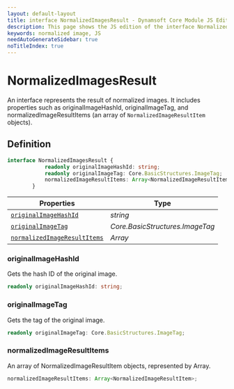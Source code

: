 ```yaml
---
layout: default-layout
title: interface NormalizedImagesResult - Dynamsoft Core Module JS Edition API Reference
description: This page shows the JS edition of the interface NormalizedImagesResult in Dynamsoft Core Module.
keywords: normalized image, JS
needAutoGenerateSidebar: true
noTitleIndex: true
---
```


# NormalizedImagesResult

An interface represents the result of normalized images. It includes properties such as originalImageHashId, originalImageTag, and normalizedImageResultItems (an array of `NormalizedImageResultItem` objects).

## Definition

```ts
interface NormalizedImagesResult {
            readonly originalImageHashId: string;
            readonly originalImageTag: Core.BasicStructures.ImageTag;
            normalizedImageResultItems: Array<NormalizedImageResultItem>;
        }
```

| Properties              | Type |
|----------------------|-------------|
| [`originalImageHashId`](#originalimagehashid) | *string* |
| [`originalImageTag`](#originalimagetag) | *Core.BasicStructures.ImageTag* |
| [`normalizedImageResultItems`](#normalizedimageresultitems) | *Array<NormalizedImagesResult>* |

### originalImageHashId

Gets the hash ID of the original image.

```ts
readonly originalImageHashId: string;
```

### originalImageTag

Gets the tag of the original image.

```ts
readonly originalImageTag: Core.BasicStructures.ImageTag;
```

### normalizedImageResultItems

An array of NormalizedImageResultItem objects, represented by Array<NormalizedImageResultItem>.

```ts
normalizedImageResultItems: Array<NormalizedImageResultItem>;
```